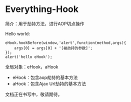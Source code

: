 Everything-Hook
===============

简介：用于劫持方法，进行AOP切点操作

Hello world:

```
eHook.hookBefore(window,'alert',function(method,args){
	args[0] = args[0] + '[被劫持的参数]';
});
alert('hello eHook');
```

全局对象：eHook，aHook

 - eHook：包含aop劫持的基本方法 
 - aHook：包含Ajax Url劫持的基本方法

文档正在书写中，敬请期待。